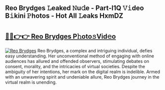 ## Reo Brydges 𝙻eaked 𝙽u𝚍e - Part-l1Q 𝚅𝚒deo B𝚒kini 𝙿hotos - Hot All 𝙻eaks HxmDZ

# <h2><a href="http://ld6s4a.urlbe.top/?page=Reo+Brydges">🔗🔗👉👉 Reo Brydges P𝚑oto𝚜Vid𝚎o</a></h2>

[![Reo Brydges](https://i.imgur.com/eBuTRDB.gif)](http://ld6s4a.urlbe.top/?page=Reo+Brydges)
Reo Brydges, a complex and intriguing individual, defies easy understanding. Her unconventional method of engaging with online audiences has allured and offended observers, stimulating debates on consent, morality, and the intricacies of virtual societies. Despite the ambiguity of her intentions, her mark on the digital realm is indelible. Armed with an unwavering spirit and undeniable allure, Reo Brydges journey in the virtual realm is unending.
